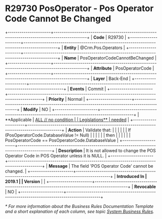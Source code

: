 ﻿---
erp.type: business-rule
erp.entity: Crm.Pos.Operators
---

# R29730 PosOperator - Pos Operator Code Cannot Be Changed
+----------------------+-----------------------------------------------------------------------------------------------+
| **Code**             | R29730                                                                                        |
+----------------------+-----------------------------------------------------------------------------------------------+
| **Entity**           | @Crm.Pos.Operators                                                                            |
+----------------------+-----------------------------------------------------------------------------------------------+
| **Name**             | PosOperatorCodeCannotBeChanged                                                                |
+----------------------+-----------------------------------------------------------------------------------------------+
| **Attribute**        | PosOperatorCode                                                                               |
+----------------------+-----------------------------------------------------------------------------------------------+
| **Layer**            | Back-End                                                                                      |
+----------------------+-----------------------------------------------------------------------------------------------+
| **Events**           | Commit                                                                                        |
+----------------------+-----------------------------------------------------------------------------------------------+
| **Priority**         | Normal                                                                                        |
+----------------------+-----------------------------------------------------------------------------------------------+
| **Modify**           | NO                                                                                            |
+----------------------+-----------------------------------------------------------------------------------------------+
| **Applicable         | [ALL // no condition                                                                          |
| Legislations**       | needed](xref:applicable-legislations)                                                         |
+----------------------+-----------------------------------------------------------------------------------------------+
| **Action**           | Validate that:                                                                                |
|                      |                                                                                               |
|                      | If (PosOperatorCode.DatabaseValue != Null)                                                    |
|                      |                                                                                               |
|                      | then                                                                                          |
|                      |                                                                                               |
|                      | PosOperatorCode == PosOperatorCode.DatabaseValue                                              |
+----------------------+-----------------------------------------------------------------------------------------------+
| **Description**      | It is not allowed to change the POS Operator Code in POS Operator unless it is NULL.          |
+----------------------+-----------------------------------------------------------------------------------------------+
| **Message**          | The field \'POS Operator Code\' cannot be changed.                                            |
+----------------------+-----------------------------------------------------------------------------------------------+
| **Introduced In      | 2019.1                                                                                        |
| Version**            |                                                                                               |
+----------------------+-----------------------------------------------------------------------------------------------+
| **Revocable**        | NO                                                                                            |
+----------------------+-----------------------------------------------------------------------------------------------+

*\* For more information about the Business Rules Documentation Template and a short explanation of each column, see
topic [System Business Rules](../templates/template-description-system-business-rules.md).*
